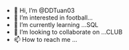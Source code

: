 - 👋 Hi, I’m @DDTuan03
- 👀 I’m interested in football...
- 🌱 I’m currently learning ...SQL
- 💞️ I’m looking to collaborate on ...CLUB
- 📫 How to reach me ...

<!---
DDTuan21T1020798/DDTuan21T1020798 is a ✨ special ✨ repository because its `README.md` (this file) appears on your GitHub profile.
You can click the Preview link to take a look at your changes.
--->
